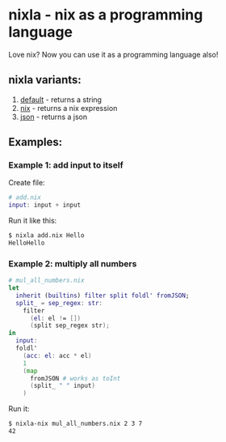 # **nixla** - nix as a programming language

Love nix? Now you can use it as a programming language also!



## nixla variants:
1. [default](./nixla.sh) - returns a string
2. [nix](./nixla-nix.sh) - returns a nix expression
3. [json](./nixla-json.sh) - returns a json



## Examples:
### Example 1: add input to itself
Create file:
```nix
# add.nix
input: input + input
```
Run it like this:
```bash
$ nixla add.nix Hello
HelloHello
```


### Example 2: multiply all numbers
```nix
# mul_all_numbers.nix
let
  inherit (builtins) filter split foldl' fromJSON;
  split_ = sep_regex: str:
    filter
      (el: el != [])
      (split sep_regex str);
in
  input:
  foldl'
    (acc: el: acc * el)
    1
    (map
      fromJSON # works as toInt
      (split_ " " input)
    )
```
Run it:
```bash
$ nixla-nix mul_all_numbers.nix 2 3 7
42
```
